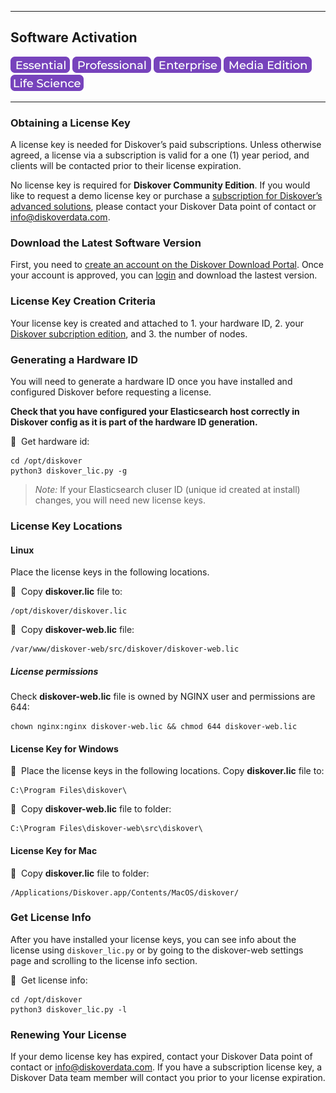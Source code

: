 <p id="software_activation"></p>

___
## Software Activation
![Image: Essential Edition Label](images/button_edition_essential.png)&nbsp;![Image: Professional Edition Label](images/button_edition_professional.png)&nbsp;![Image: Enterprise Edition Label](images/button_edition_enterprise.png)&nbsp;![Image: AJA Diskover Media Edition Label](images/button_edition_media.png)&nbsp;![Image: Life Science Edition Label](images/button_edition_life_science.png)
___
### Obtaining a License Key

A license key is needed for Diskover’s paid subscriptions. Unless otherwise agreed, a license via a subscription is valid for a one (1) year period, and clients will be contacted prior to their license expiration.

No license key is required for **Diskover Community Edition**. If you would like to request a demo license key or purchase a [subscription for Diskover’s advanced solutions](https://www.diskoverdata.com/solutions/), please contact your Diskover Data point of contact or [info@diskoverdata.com](mailto:info@diskoverdata.com).

### Download the Latest Software Version

First, you need to [create an account on the Diskover Download Portal](https://download.diskoverdata.com/register.php). Once your account is approved, you can [login](https://download.diskoverdata.com/) and download the lastest version.

### License Key Creation Criteria

Your license key is created and attached to 1. your hardware ID, 2. your [Diskover subcription edition](https://www.diskoverdata.com/solutions/), and 3. the number of nodes.

### Generating a Hardware ID

You will need to generate a hardware ID once you have installed and configured Diskover before requesting a license. 

**Check that you have configured your Elasticsearch host correctly in Diskover config as it is part of the hardware ID generation.**

🔴 &nbsp;Get hardware id:
```
cd /opt/diskover
python3 diskover_lic.py -g
```

>_Note:_ If your Elasticsearch cluser ID (unique id created at install) changes, you will need new license keys.

### License Key Locations

#### Linux

Place the license keys in the following locations. 

🔴 &nbsp;Copy **diskover.lic** file to:
```
/opt/diskover/diskover.lic
```

🔴 &nbsp;Copy **diskover-web.lic** file:
```
/var/www/diskover-web/src/diskover/diskover-web.lic
```
##### License permissions

Check **diskover-web.lic** file is owned by NGINX user and permissions are 644:
```
chown nginx:nginx diskover-web.lic && chmod 644 diskover-web.lic
```

#### License Key for Windows

🔴 &nbsp;Place the license keys in the following locations. Copy **diskover.lic** file to:
```
C:\Program Files\diskover\
```

🔴 &nbsp;Copy **diskover-web.lic** file to folder:
```
C:\Program Files\diskover-web\src\diskover\
```
#### License Key for Mac

🔴 &nbsp;Copy **diskover.lic** file to folder:
```
/Applications/Diskover.app/Contents/MacOS/diskover/
```

### Get License Info

After you have installed your license keys, you can see info about the license using `diskover_lic.py` or by going to the diskover-web settings page and scrolling to the license info section.

🔴 &nbsp;Get license info:
```
cd /opt/diskover
python3 diskover_lic.py -l
```

### Renewing Your License

If your demo license key has expired, contact your Diskover Data point of contact or [info@diskoverdata.com](mailto:info@diskoverdata.com). If you have a subscription license key, a Diskover Data team member will contact you prior to your license expiration.
